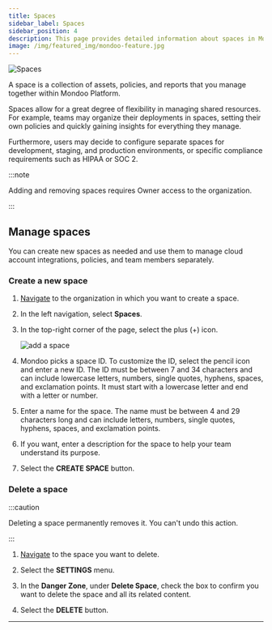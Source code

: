 ```yaml
---
title: Spaces
sidebar_label: Spaces
sidebar_position: 4
description: This page provides detailed information about spaces in Mondoo Platform, and how you can use them.
image: /img/featured_img/mondoo-feature.jpg
---
```


![Spaces](/img/platform/security/monitor-org.png)

A space is a collection of assets, policies, and reports that you manage together within Mondoo Platform.

Spaces allow for a great degree of flexibility in managing shared resources. For example, teams may organize their deployments in spaces, setting their own policies and quickly gaining insights for everything they manage.

Furthermore, users may decide to configure separate spaces for development, staging, and production environments, or specific compliance requirements such as HIPAA or SOC 2.

:::note

Adding and removing spaces requires Owner access to the organization.

:::

## Manage spaces

You can create new spaces as needed and use them to manage cloud account integrations, policies, and team members separately.

### Create a new space

1. [Navigate](/platform/start/navigate) to the organization in which you want to create a space.

2. In the left navigation, select **Spaces**.

3. In the top-right corner of the page, select the plus (+) icon.

    ![add a space](/img/platform/start/new-space.png)

4. Mondoo picks a space ID. To customize the ID, select the pencil icon and enter a new ID. The ID must be between 7 and 34 characters and can include lowercase letters, numbers, single quotes, hyphens, spaces, and exclamation points. It must start with a lowercase letter and end with a letter or number.

5. Enter a name for the space. The name must be between 4 and 29 characters long and can include letters, numbers, single quotes, hyphens, spaces, and exclamation points.

6. If you want, enter a description for the space to help your team understand its purpose.

7. Select the **CREATE SPACE** button.

### Delete a space

:::caution

Deleting a space permanently removes it. You can't undo this action.

:::

1. [Navigate](/platform/start/navigate) to the space you want to delete.

2. Select the **SETTINGS** menu.

3. In the **Danger Zone**, under **Delete Space**, check the box to confirm you want to delete the space and all its related content.

4. Select the **DELETE** button.

---
